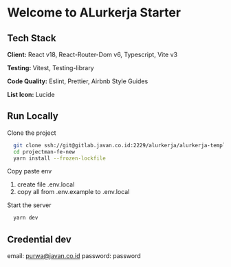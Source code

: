 # Welcome to ALurkerja Starter

## Tech Stack

**Client:** React v18, React-Router-Dom v6, Typescript, Vite v3

**Testing:** Vitest, Testing-library

**Code Quality:** Eslint, Prettier, Airbnb Style Guides

**List Icon:** Lucide

## Run Locally

Clone the project

```bash
  git clone ssh://git@gitlab.javan.co.id:2229/alurkerja/alurkerja-template/alurkerja-UI-starter.git
  cd projectman-fe-new
  yarn install --frozen-lockfile
```

Copy paste env

1. create file .env.local
2. copy all from .env.example to .env.local

Start the server

```bash
  yarn dev
```

## Credential dev

email: <purwa@javan.co.id>
password: password

